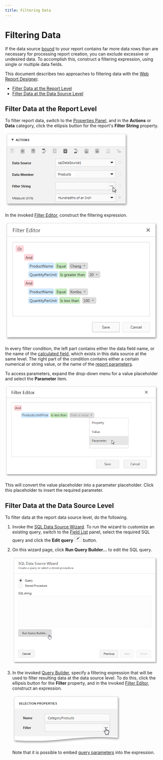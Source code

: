 ```yaml
---
title: Filtering Data
---
```

# Filtering Data
If the data source [bound](../../../../../interface-elements-for-web/articles/report-designer/creating-reports/providing-data/bind-a-report-to-data.md) to your report contains far more data rows than are necessary for processing report creation, you can exclude excessive or undesired data. To accomplish this, construct a filtering expression, using single or multiple data fields.

This document describes two approaches to filtering data with the [Web Report Designer](../../../../../interface-elements-for-web/articles/report-designer.md).
* [Filter Data at the Report Level](#report)
* [Filter Data at the Data Source Level](#datasource)

## <a name="report"/>Filter Data at the Report Level
To filter report data, switch to the [Properties Panel](../../../../../interface-elements-for-web/articles/report-designer/interface-elements/properties-panel.md), and in the **Actions** or **Data** category, click the ellipsis button for the report's **Filter String** property.

![filter-editor-filter-string](../../../../images/Img118363.png)

In the invoked [Filter Editor](../../../../../interface-elements-for-web/articles/report-designer/interface-elements/filter-editor.md), construct the filtering expression.

![filter-editor-condition](../../../../images/Img118364.png)

In every filter condition, the left part contains either the data field name, or the name of the [calculated field](../../../../../interface-elements-for-web/articles/report-designer/creating-reports/providing-data/calculated-fields.md), which exists in this data source at the same level. The right part of the condition contains either a certain numerical or string value, or the name of the [report parameters](../../../../../interface-elements-for-web/articles/report-designer/creating-reports/providing-data/report-parameters.md).

To access parameters, expand the drop-down menu for a value placeholder and select the **Parameter** item.

![sql-data-source-wizard-filter-editor](../../../../images/Img118471.png)

This will convert the value placeholder into a parameter placeholder. Click this placeholder to insert the required parameter.

## <a name="datasource"/>Filter Data at the Data Source Level
To filter data at the report data source level, do the following.
1. Invoke the [SQL Data Source Wizard](../../../../../interface-elements-for-web/articles/report-designer/wizards/sql-data-source-wizard.md). To run the wizard to customize an existing query, switch to the [Field List](../../../../../interface-elements-for-web/articles/report-designer/interface-elements/field-list.md) panel, select the required SQL query and click the **Edit query** ![web-report-designer-edit-query](../../../../images/Img118475.png) button.
2. On this wizard page, click **Run Query Builder...** to edit the SQL query.
	
	![sql-data-source-wizard-run-query-builder](../../../../images/Img118468.png)
3. In the invoked [Query Builder](../../../../../interface-elements-for-web/articles/report-designer/interface-elements/query-builder.md), specify a filtering expression that will be used to filter resulting data at the data source level. To do this, click the ellipsis button for the **Filter** property, and in the invoked [Filter Editor](../../../../../interface-elements-for-web/articles/report-designer/interface-elements/filter-editor.md), construct an expression.
	
	![sql-data-source-wizard-filter](../../../../images/Img118470.png)
	
	Note that it is possible to embed [query parameters](../../../../../interface-elements-for-web/articles/report-designer/creating-reports/providing-data/query-parameters.md) into the expression.